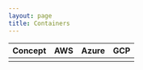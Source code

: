 ```yaml
---
layout: page
title: Containers
---
```


| Concept | AWS | Azure | GCP |
|-------|--------|---------|--------|
|||||
